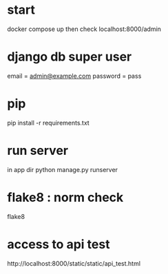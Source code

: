 # start
docker compose up
then check localhost:8000/admin

# django db super user
email = admin@example.com
password = pass

# pip
pip install -r requirements.txt

# run server
in app dir
python manage.py runserver

# flake8 : norm check
flake8

# access to api test
http://localhost:8000/static/static/api_test.html

